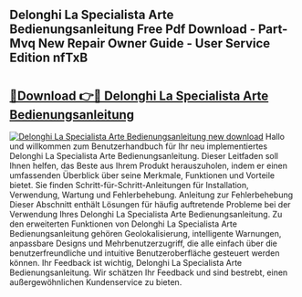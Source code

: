 ## Delonghi La Specialista Arte Bedienungsanleitung Free Pdf Download - Part-Mvq New Repair Owner Guide - User Service Edition nfTxB

# <h2><a href="http://df1aykc.blite.top/?on=Delonghi+La+Specialista+Arte+Bedienungsanleitung">🔗Download 👉🔴 Delonghi La Specialista Arte Bedienungsanleitung</a></h2>

[![Delonghi La Specialista Arte Bedienungsanleitung new download](https://i.imgur.com/lujVjoI.png)](http://df1aykc.blite.top/?on=Delonghi+La+Specialista+Arte+Bedienungsanleitung)
Hallo und willkommen zum Benutzerhandbuch für Ihr neu implementiertes Delonghi La Specialista Arte Bedienungsanleitung. Dieser Leitfaden soll Ihnen helfen, das Beste aus Ihrem Produkt herauszuholen, indem er einen umfassenden Überblick über seine Merkmale, Funktionen und Vorteile bietet. Sie finden Schritt-für-Schritt-Anleitungen für Installation, Verwendung, Wartung und Fehlerbehebung. Anleitung zur Fehlerbehebung Dieser Abschnitt enthält Lösungen für häufig auftretende Probleme bei der Verwendung Ihres Delonghi La Specialista Arte Bedienungsanleitung. Zu den erweiterten Funktionen von Delonghi La Specialista Arte Bedienungsanleitung gehören Geolokalisierung, intelligente Warnungen, anpassbare Designs und Mehrbenutzerzugriff, die alle einfach über die benutzerfreundliche und intuitive Benutzeroberfläche gesteuert werden können. Ihr Feedback ist wichtig, Delonghi La Specialista Arte Bedienungsanleitung. Wir schätzen Ihr Feedback und sind bestrebt, einen außergewöhnlichen Kundenservice zu bieten.
